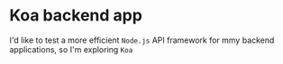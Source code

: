 # Koa backend app

I'd like to test a more efficient `Node.js` API framework for mmy backend applications, so I'm exploring `Koa`
